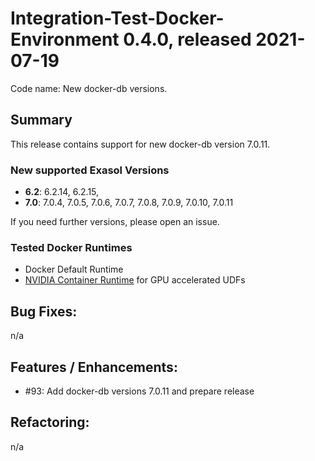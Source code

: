 # Integration-Test-Docker-Environment 0.4.0, released 2021-07-19

Code name: New docker-db versions.

## Summary

This release contains support for new docker-db version 7.0.11. 

### New supported Exasol Versions

* **6.2**: 6.2.14, 6.2.15,
* **7.0**: 7.0.4, 7.0.5, 7.0.6, 7.0.7, 7.0.8, 7.0.9, 7.0.10, 7.0.11

If you need further versions, please open an issue.

### Tested Docker Runtimes

- Docker Default Runtime
- [NVIDIA Container Runtime](https://github.com/NVIDIA/nvidia-container-runtime) for GPU accelerated UDFs

## Bug Fixes:
n/a

## Features / Enhancements:
    
   - #93: Add docker-db versions 7.0.11 and prepare release

## Refactoring:
n/a  

